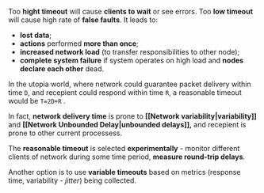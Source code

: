 Too **hight timeout** will cause **clients to wait** or see errors.
Too **low timeout** will cause high rate of **false faults**. 
It leads to:
- **lost data**;
- **actions** performed **more than once**;
- **increased network load** (to transfer responsibilities to other node);
- **complete system failure** if system operates on high load and **nodes declare each other** dead.

In the utopia world, where network could guarantee packet delivery within time `D`, and recepient could respond within time `R`, a reasonable timeout would be `T=2D+R` .

In fact, **network delivery time** is prone to **[[Network variability|variability]]** and **[[Network Unbounded Delay|unbounded delays]],** and recepient is prone to other current processess.

The **reasonable timeout** is selected **experimentally** - monitor different clients of network during some time period, **measure round-trip delays**.

Another option is to use **variable timeouts** based on metrics (response time, variability - _jitter_) being collected.



